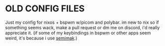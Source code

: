# OLD CONFIG FILES


Just my config for nixos + bspwm w/picom and polybar.
im new to nix so if something seems wack, make a pull request or dm me on discord, i'd really appreciate it.
(if some of my keybindings in bspwm or other apps seem weird, it's because i use [semimak](https://semilin.github.io/blog/2021/semimak.html).)
